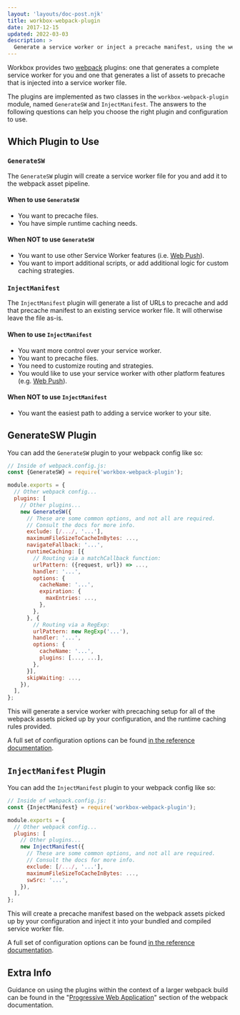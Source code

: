 ```yaml
---
layout: 'layouts/doc-post.njk'
title: workbox-webpack-plugin
date: 2017-12-15
updated: 2022-03-03
description: >
  Generate a service worker or inject a precache manifest, using the webpack build tool.
---
```


Workbox provides two [webpack](https://webpack.js.org/) plugins: one that
generates a complete service worker for you and one that generates a list
of assets to precache that is injected into a service worker file.

The plugins are implemented as two classes in the `workbox-webpack-plugin` module, named
`GenerateSW` and `InjectManifest`. The answers to the following questions can help you choose the
right plugin and configuration to use.

## Which Plugin to Use

### `GenerateSW`

The `GenerateSW` plugin will create a service worker file for you and
add it to the webpack asset pipeline.

#### When to use `GenerateSW`

- You want to precache files.
- You have simple runtime caching needs.

#### When NOT to use `GenerateSW`

- You want to use other Service Worker features (i.e. [Web Push](https://developer.mozilla.org/docs/Web/API/Push_API)).
- You want to import additional scripts, or add additional logic for custom caching strategies.

### `InjectManifest`

The `InjectManifest` plugin will generate a list of URLs to precache and
add that precache manifest to an existing service worker
file. It will otherwise leave the file as-is.

#### When to use `InjectManifest`

- You want more control over your service worker.
- You want to precache files.
- You need to customize routing and strategies.
- You would like to use your service worker with other platform features (e.g. [Web Push](https://developer.mozilla.org/docs/Web/API/Push_API)).

#### When NOT to use `InjectManifest`

- You want the easiest path to adding a service worker to your site.

## GenerateSW Plugin

You can add the `GenerateSW` plugin to your webpack config like so:

```js
// Inside of webpack.config.js:
const {GenerateSW} = require('workbox-webpack-plugin');

module.exports = {
  // Other webpack config...
  plugins: [
    // Other plugins...
    new GenerateSW({
      // These are some common options, and not all are required.
      // Consult the docs for more info.
      exclude: [/.../, '...'],
      maximumFileSizeToCacheInBytes: ...,
      navigateFallback: '...',
      runtimeCaching: [{
        // Routing via a matchCallback function:
        urlPattern: ({request, url}) => ...,
        handler: '...',
        options: {
          cacheName: '...',
          expiration: {
            maxEntries: ...,
          },
        },
      }, {
        // Routing via a RegExp:
        urlPattern: new RegExp('...'),
        handler: '...',
        options: {
          cacheName: '...',
          plugins: [..., ...],
        },
      }],
      skipWaiting: ...,
    }),
  ],
};
```

This will generate a service worker with precaching setup for all of the webpack assets picked up by your configuration, and the runtime caching rules provided.

A full set of configuration options can be found [in the reference documentation](/docs/workbox/reference/workbox-build/#type-WebpackGenerateSWOptions).

## `InjectManifest` Plugin

You can add the `InjectManifest` plugin to your webpack config like so:

```js
// Inside of webpack.config.js:
const {InjectManifest} = require('workbox-webpack-plugin');

module.exports = {
  // Other webpack config...
  plugins: [
    // Other plugins...
    new InjectManifest({
      // These are some common options, and not all are required.
      // Consult the docs for more info.
      exclude: [/.../, '...'],
      maximumFileSizeToCacheInBytes: ...,
      swSrc: '...',
    }),
  ],
};
```

This will create a precache manifest based on the webpack assets picked up by your configuration and inject it into your bundled and compiled service worker file.

A full set of configuration options can be found [in the reference documentation](/docs/workbox/reference/workbox-build/#type-WebpackInjectManifestOptions).

## Extra Info

Guidance on using the plugins within the context of a larger webpack build can be found in the
"[Progressive Web Application](https://webpack.js.org/guides/progressive-web-application/)" section
of the webpack documentation.
